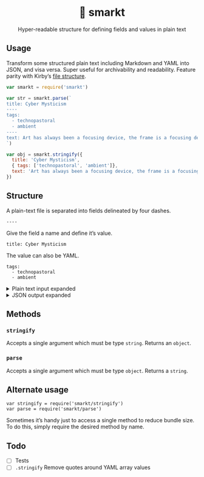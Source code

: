 <h1 align="center">📃 smarkt</h1>

<div align="center">Hyper-readable structure for defining fields and values in plain text</div>

## Usage

Transform some structured plain text including Markdown and YAML into JSON, and visa versa. Super useful for archivability and readability. Feature parity with Kirby’s [file structure](https://getkirby.com/docs/content/adding-content).

```js
var smarkt = require('smarkt')

var str = smarkt.parse(`
title: Cyber Mysticism
----
tags:
  - technopastoral
  - ambient
----
text: Art has always been a focusing device, the frame is a focusing device. What I’m trying to do is eliminate the frame, eliminate all those distractions and put you in direct relationship to the real experience and the real power: your ability to perceive.
`)

var obj = smarkt.stringify({
  title: 'Cyber Mysticism',
  { tags: ['technopastoral', 'ambient']},
  text: 'Art has always been a focusing device, the frame is a focusing device. What I’m trying to do is eliminate the frame, eliminate all those distractions and put you in direct relationship to the real experience and the real power: your ability to perceive.'
})
```

## Structure

A plain-text file is separated into fields delineated by four dashes. 

```
----
````

Give the field a name and define it’s value.

```
title: Cyber Mysticism
```

The value can also be YAML.

```
tags:
  - technopastoral
  - ambient
```

<details id="example-input">
<summary>Plain text input expanded</summary>

```
title: Cyber Mysticism
----
tags:
  - technopastoral
  - dark-ux
----
design:
  desktop:
    background: red
    navigation: false
  mobile:
    background: blue
    navigation: true
----
text:

Information wants to be free.
```

</details>


<details id="example-output">
<summary>JSON output expanded</summary>

```json
{
  "title": "Cyber Mysticism",
  "tags": ["technopastoral", "dark-ux"],
  "design": {
    "desktop": {
      "background": "red",
      "navigation": false
    },
    "mobile": {
      "background": "blue",
      "navigation": true
    }
  },
  "text": "Information wants to be free."
}
```

</details>

## Methods

### `stringify`

Accepts a single argument which must be type `string`. Returns an `object`.

### `parse`

Accepts a single argument which must be type `object`. Returns a `string`.

## Alternate usage

```
var stringify = require('smarkt/stringify')
var parse = require('smarkt/parse')
```

Sometimes it’s handy just to access a single method to reduce bundle size. To do this, simply require the desired method by name.

## Todo

- [ ] Tests
- [ ] `.stringify` Remove quotes around YAML array values
